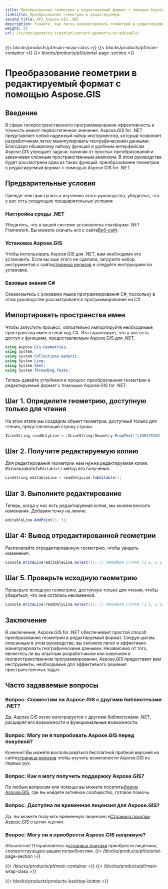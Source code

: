 ```yaml
---
title: Преобразование геометрии в редактируемый формат с помощью Aspose.GIS
linktitle: Преобразование геометрии в редактируемую
second_title: API Aspose.GIS .NET
description: Узнайте, как легко конвертировать геометрию в редактируемый формат с помощью Aspose.GIS for .NET. Погрузитесь в это пошаговое руководство.
weight: 22
url: /ru/net/geometry-creation/convert-geometry-to-editable/
---
```


{{< blocks/products/pf/main-wrap-class >}}
{{< blocks/products/pf/main-container >}}
{{< blocks/products/pf/tutorial-page-section >}}

# Преобразование геометрии в редактируемый формат с помощью Aspose.GIS

## Введение
В сфере геопространственного программирования эффективность и точность имеют первостепенное значение. Aspose.GIS for .NET представляет собой надежный набор инструментов, который позволяет разработчикам легко манипулировать географическими данными. Благодаря обширному набору функций и удобным интерфейсам Aspose.GIS упрощает задачи, начиная от простых преобразований и заканчивая сложным пространственным анализом. В этом руководстве будет рассмотрена одна из таких функций: преобразование геометрии в редактируемый формат с помощью Aspose.GIS for .NET.
## Предварительные условия
Прежде чем приступить к изучению этого руководства, убедитесь, что у вас есть следующие предварительные условия:
### Настройка среды .NET
 Убедитесь, что в вашей системе установлена платформа .NET Framework. Вы можете скачать его с сайта[Веб-сайт](https://dotnet.microsoft.com/download).
### Установка Aspose.GIS
 Чтобы использовать Aspose.GIS для .NET, вам необходимо его установить. Если вы еще этого не сделали, загрузите набор инструментов с сайта[страница релизов](https://releases.aspose.com/gis/net/) и следуйте инструкциям по установке.
### Базовые знания C#
Ознакомьтесь с основами языка программирования C#, поскольку в этом руководстве рассматривается программирование на C#.

## Импортировать пространства имен
Чтобы запустить процесс, обязательно импортируйте необходимые пространства имен в свой код C#. Это гарантирует, что у вас есть доступ к функциям, предоставляемым Aspose.GIS для .NET.

```csharp
using Aspose.Gis.Geometries;
using System;
using System.Collections.Generic;
using System.Linq;
using System.Text;
using System.Threading.Tasks;
```

Теперь давайте углубимся в процесс преобразования геометрии в редактируемый формат с помощью Aspose.GIS for .NET.
## Шаг 1. Определите геометрию, доступную только для чтения
На этом этапе мы создадим объект геометрии, доступный только для чтения, представляющий строку строки.
```csharp
ILineString readOnlyLine = (ILineString)Geometry.FromText("LINESTRING (1 1, 2 2)");
```
## Шаг 2. Получите редактируемую копию
 Для редактирования геометрии нам нужна редактируемая копия. Использовать`ToEditable()` метод его получения.
```csharp
LineString editableLine = readOnlyLine.ToEditable();
```
## Шаг 3. Выполните редактирование
Теперь, когда у нас есть редактируемая копия, мы можем вносить изменения. Добавим точку на линию.
```csharp
editableLine.AddPoint(3, 3);
```
## Шаг 4: Вывод отредактированной геометрии
Распечатайте отредактированную геометрию, чтобы увидеть изменения.
```csharp
Console.WriteLine(editableLine.AsText()); // ЛИНЕЙНАЯ СТРУНА (1 1, 2 2, 3 3)
```
## Шаг 5. Проверьте исходную геометрию
Проверьте исходную геометрию, доступную только для чтения, чтобы убедиться, что она осталась неизменной.
```csharp
Console.WriteLine(readOnlyLine.AsText()); // ЛИНЕЙНАЯ СТРУНА (1 1, 2 2)
```

## Заключение
В заключение, Aspose.GIS for .NET обеспечивает простой способ преобразования геометрии в редактируемый формат. Следуя шагам, описанным в этом руководстве, вы сможете легко и эффективно манипулировать географическими данными. Независимо от того, являетесь ли вы опытным разработчиком или новичком в геопространственном программировании, Aspose.GIS предоставит вам инструменты, необходимые для эффективного решения пространственных задач.
## Часто задаваемые вопросы
### Вопрос: Совместим ли Aspose.GIS с другими библиотеками .NET?
Да, Aspose.GIS легко интегрируется с другими библиотеками .NET, расширяя его возможности и функциональные возможности.
### Вопрос: Могу ли я попробовать Aspose.GIS перед покупкой?
 Конечно! Вы можете воспользоваться бесплатной пробной версией на сайте[страница релизов](https://releases.aspose.com/) чтобы изучить возможности Aspose.GIS из первых рук.
### Вопрос: Как я могу получить поддержку Aspose.GIS?
 По любым вопросам или помощи вы можете посетить[Форум Aspose.GIS](https://forum.aspose.com/c/gis/33), где вы найдете активное сообщество, готовое помочь.
### Вопрос: Доступна ли временная лицензия для Aspose.GIS?
 Да, вы можете получить временную лицензию в[Страница покупки Aspose.GIS](https://purchase.aspose.com/temporary-license/) в целях оценки.
### Вопрос: Могу ли я приобрести Aspose.GIS напрямую?
 Абсолютно! Отправляйтесь в[страница покупки](https://purchase.aspose.com/buy) приобрести лицензию, соответствующую вашим потребностям.
{{< /blocks/products/pf/tutorial-page-section >}}

{{< /blocks/products/pf/main-container >}}
{{< /blocks/products/pf/main-wrap-class >}}

{{< blocks/products/products-backtop-button >}}
